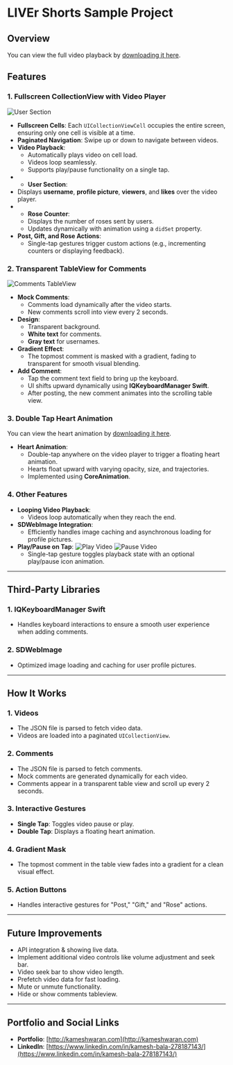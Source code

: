 # LIVEr Shorts Sample Project

## Overview
You can view the full video playback by [downloading it here](LIVEr_compressed.mp4).

## Features
### 1. Fullscreen CollectionView with Video Player
![User Section](Screenshot-1.png)
- **Fullscreen Cells**: Each `UICollectionViewCell` occupies the entire screen, ensuring only one cell is visible at a time.
- **Paginated Navigation**: Swipe up or down to navigate between videos.
- **Video Playback**:
  - Automatically plays video on cell load.
  - Videos loop seamlessly.
  - Supports play/pause functionality on a single tap.
- - **User Section**:
- Displays **username**, **profile picture**, **viewers**, and **likes** over the video player.
- - **Rose Counter**:
  - Displays the number of roses sent by users.
  - Updates dynamically with animation using a `didSet` property.
- **Post, Gift, and Rose Actions**:
  - Single-tap gestures trigger custom actions (e.g., incrementing counters or displaying feedback).

### 2. Transparent TableView for Comments
![Comments TableView](Screenshot-3.png)

- **Mock Comments**:
  - Comments load dynamically after the video starts.
  - New comments scroll into view every 2 seconds.
- **Design**:
  - Transparent background.
  - **White text** for comments.
  - **Gray text** for usernames.
- **Gradient Effect**:
  - The topmost comment is masked with a gradient, fading to transparent for smooth visual blending.
- **Add Comment**:
  - Tap the comment text field to bring up the keyboard.
  - UI shifts upward dynamically using **IQKeyboardManager Swift**.
  - After posting, the new comment animates into the scrolling table view.

### 3. Double Tap Heart Animation
You can view the heart animation by [downloading it here](Heart_animation.mp4).

- **Heart Animation**:
  - Double-tap anywhere on the video player to trigger a floating heart animation.
  - Hearts float upward with varying opacity, size, and trajectories.
  - Implemented using **CoreAnimation**.

### 4. Other Features
- **Looping Video Playback**:
  - Videos loop automatically when they reach the end.
- **SDWebImage Integration**:
  - Efficiently handles image caching and asynchronous loading for profile pictures.
- **Play/Pause on Tap**:
  ![Play Video](Screenshot-2.png)
  ![Pause Video](Screenshot-4.png)
  - Single-tap gesture toggles playback state with an optional play/pause icon animation.
---

## Third-Party Libraries

### 1. **IQKeyboardManager Swift**
- Handles keyboard interactions to ensure a smooth user experience when adding comments.

### 2. **SDWebImage**
- Optimized image loading and caching for user profile pictures.

---

## How It Works

### 1. **Videos**
- The JSON file is parsed to fetch video data.
- Videos are loaded into a paginated `UICollectionView`.

### 2. **Comments**
- The JSON file is parsed to fetch comments.
- Mock comments are generated dynamically for each video.
- Comments appear in a transparent table view and scroll up every 2 seconds.

### 3. **Interactive Gestures**
- **Single Tap**: Toggles video pause or play.
- **Double Tap**: Displays a floating heart animation.

### 4. **Gradient Mask**
- The topmost comment in the table view fades into a gradient for a clean visual effect.

### 5. **Action Buttons**
- Handles interactive gestures for "Post," "Gift," and "Rose" actions.

---

## Future Improvements

- API integration & showing live data.
- Implement additional video controls like volume adjustment and seek bar.
- Video seek bar to show video length.
- Prefetch video data for fast loading.
- Mute or unmute functionality.
- Hide or show comments tableview.

---

## Portfolio and Social Links

- **Portfolio**: [http://kameshwaran.com](http://kameshwaran.com)
- **LinkedIn**: [https://www.linkedin.com/in/kamesh-bala-278187143/](https://www.linkedin.com/in/kamesh-bala-278187143/)
